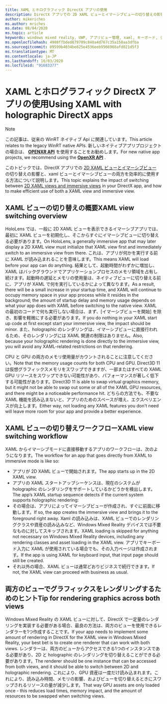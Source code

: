 ```yaml
---
title: XAML とホログラフィック DirectX アプリの使用
description: DirectX アプリでの 2D XAML ビューとイマーシブビューの切り替えの影響と、XAML ビューとイマーシブビューの両方を効率的に使用する方法について説明します。
author: mikeriches
ms.author: mriches
ms.date: 08/04/2020
ms.topic: article
keywords: windows mixed reality, UWP, アプリビュー管理, xaml, キーボード, チュートリアル, DirectX
ms.openlocfilehash: 4908ffbded879709c848a4d767c35a150aa3dfba
ms.sourcegitcommit: 09599b4034be825e4536eeb9566968afd021d5f3
ms.translationtype: MT
ms.contentlocale: ja-JP
ms.lasthandoff: 10/03/2020
ms.locfileid: "91683377"
---
```

# <a name="using-xaml-with-holographic-directx-apps"></a><span data-ttu-id="f221a-104">XAML とホログラフィック DirectX アプリの使用</span><span class="sxs-lookup"><span data-stu-id="f221a-104">Using XAML with holographic DirectX apps</span></span>

> [!NOTE]
> <span data-ttu-id="f221a-105">この記事は、従来の WinRT ネイティブ Api に関連しています。</span><span class="sxs-lookup"><span data-stu-id="f221a-105">This article relates to the legacy WinRT native APIs.</span></span>  <span data-ttu-id="f221a-106">新しいネイティブアプリプロジェクトの場合は、 **[OPENXR API](../native/openxr-getting-started.md)** を使用することをお勧めします。</span><span class="sxs-lookup"><span data-stu-id="f221a-106">For new native app projects, we recommend using the **[OpenXR API](../native/openxr-getting-started.md)** .</span></span>

<span data-ttu-id="f221a-107">このトピックでは、DirectX アプリでの [2D XAML ビューとイマーシブビュー](../../design/app-views.md) の切り替えの影響と、xaml ビューとイマーシブビューの両方を効率的に使用する方法について説明します。</span><span class="sxs-lookup"><span data-stu-id="f221a-107">This topic explains the impact of switching between [2D XAML views and immersive views](../../design/app-views.md) in your DirectX app, and how to make efficient use of both a XAML view and immersive view.</span></span>

## <a name="xaml-view-switching-overview"></a><span data-ttu-id="f221a-108">XAML ビューの切り替えの概要</span><span class="sxs-lookup"><span data-stu-id="f221a-108">XAML view switching overview</span></span>

<span data-ttu-id="f221a-109">HoloLens では、一般に 2D XAML ビューを表示できるイマーシブアプリでは、最初に XAML ビューを初期化し、そこからすぐにイマーシブビューに切り替える必要があります。</span><span class="sxs-lookup"><span data-stu-id="f221a-109">On HoloLens, a generally immersive app that may later display a 2D XAML view must initialize that XAML view first and immediately switch to an immersive view from there.</span></span> <span data-ttu-id="f221a-110">これは、アプリが何かを実行する前に XAML が読み込まれることを意味します。</span><span class="sxs-lookup"><span data-stu-id="f221a-110">This means XAML will load before your app can do anything.</span></span> <span data-ttu-id="f221a-111">結果として、起動時間がわずかに増加し、XAML はバックグラウンドでアプリケーションプロセスのメモリ領域を占有し続けます。起動時の遅延とメモリの使用量は、ネイティブビューに切り替える前に、アプリが XAML で何を実行しているかによって異なります。</span><span class="sxs-lookup"><span data-stu-id="f221a-111">As a result, there will be a small increase in your startup time, and XAML will continue to occupy memory space in your app process while it resides in the background; the amount of startup delay and memory usage depends on what your app does with XAML before switching to the native view.</span></span> <span data-ttu-id="f221a-112">XAML の最初のコードで何も実行しない場合は、まず、[イマーシブビューを開始] を除き、影響を軽微にする必要があります。</span><span class="sxs-lookup"><span data-stu-id="f221a-112">If you do nothing in your XAML start up code at first except start your immersive view, the impact should be minor.</span></span> <span data-ttu-id="f221a-113">また、holographic のレンダリングは、イマーシブビューに直接行われるため、そのレンダリングには XAML 関連の制限はありません。</span><span class="sxs-lookup"><span data-stu-id="f221a-113">Also, because your holographic rendering is done directly to the immersive view, you will avoid any XAML-related restrictions on that rendering.</span></span>

<span data-ttu-id="f221a-114">CPU と GPU の両方のメモリ使用量がカウントされることに注意してください。</span><span class="sxs-lookup"><span data-stu-id="f221a-114">Note that the memory usage counts for both CPU and GPU.</span></span> <span data-ttu-id="f221a-115">Direct3D 11 は仮想グラフィックスメモリをスワップできますが、一部またはすべての XAML GPU リソースをスワップできない可能性があり、パフォーマンスが著しく低下する可能性があります。</span><span class="sxs-lookup"><span data-stu-id="f221a-115">Direct3D 11 is able to swap virtual graphics memory, but it might not be able to swap out some or all of the XAML GPU resources, and there might be a noticeable performance hit.</span></span> <span data-ttu-id="f221a-116">どちらの方法でも、不要な XAML 機能を読み込まないと、アプリのためのスペースが増え、エクスペリエンスが向上します。</span><span class="sxs-lookup"><span data-stu-id="f221a-116">Either way, not loading any XAML features you don't need will leave more room for your app and provide a better experience.</span></span>

## <a name="xaml-view-switching-workflow"></a><span data-ttu-id="f221a-117">XAML ビューの切り替えワークフロー</span><span class="sxs-lookup"><span data-stu-id="f221a-117">XAML view switching workflow</span></span>

<span data-ttu-id="f221a-118">XAML からイマーシブモードに直接移動するアプリのワークフローは、次のようになります。</span><span class="sxs-lookup"><span data-stu-id="f221a-118">The workflow for an app that goes directly from XAML to immersive mode is like so:</span></span>
* <span data-ttu-id="f221a-119">アプリが 2D XAML ビューで開始されます。</span><span class="sxs-lookup"><span data-stu-id="f221a-119">The app starts up in the 2D XAML view.</span></span>
* <span data-ttu-id="f221a-120">アプリの XAML スタートアップシーケンスは、現在のシステムが holographic のレンダリングをサポートしているかどうかを検出します。</span><span class="sxs-lookup"><span data-stu-id="f221a-120">The app’s XAML startup sequence detects if the current system supports holographic rendering:</span></span>
* <span data-ttu-id="f221a-121">その場合は、アプリによってイマーシブビューが作成され、すぐに前面に移動します。</span><span class="sxs-lookup"><span data-stu-id="f221a-121">If so, the app creates the immersive view and brings it to the foreground right away.</span></span> <span data-ttu-id="f221a-122">Xaml の読み込みは、XAML ビューでのレンダリングクラスや資産の読み込みなど、Windows Mixed Reality デバイスでは不要なものに対してスキップされます。</span><span class="sxs-lookup"><span data-stu-id="f221a-122">XAML loading is skipped for anything not necessary on Windows Mixed Reality devices, including any rendering classes and asset loading in the XAML view.</span></span> <span data-ttu-id="f221a-123">アプリでキーボード入力に XAML が使用されている場合でも、その入力ページは作成されます。</span><span class="sxs-lookup"><span data-stu-id="f221a-123">If the app is using XAML for keyboard input, that input page should still be created.</span></span>
* <span data-ttu-id="f221a-124">それ以外の場合、XAML ビューは通常どおりビジネスで続行できます。</span><span class="sxs-lookup"><span data-stu-id="f221a-124">If not, the XAML view can proceed with business as usual.</span></span>

## <a name="tip-for-rendering-graphics-across-both-views"></a><span data-ttu-id="f221a-125">両方のビューでグラフィックスをレンダリングするためのヒント</span><span class="sxs-lookup"><span data-stu-id="f221a-125">Tip for rendering graphics across both views</span></span>

<span data-ttu-id="f221a-126">Windows Mixed Reality の XAML ビューに対して、DirectX で一定量のレンダリングを実装する必要がある場合、最良の方法は、両方のビューを使用できるレンダラーを1つ作成することです。</span><span class="sxs-lookup"><span data-stu-id="f221a-126">If your app needs to implement some amount of rendering in DirectX for the XAML view in Windows Mixed Reality, your best bet is to create one renderer that can work with both views.</span></span> <span data-ttu-id="f221a-127">レンダラーは、両方のビューからアクセスできる1つのインスタンスである必要があり、2D と holographic のレンダリングを切り替えることができる必要があります。</span><span class="sxs-lookup"><span data-stu-id="f221a-127">The renderer should be one instance that can be accessed from both views, and it should be able to switch between 2D and holographic rendering.</span></span> <span data-ttu-id="f221a-128">これにより、GPU 資産は一度だけ読み込まれます。これにより、読み込み時間、メモリの影響、およびビューを切り替えるときにスワップされるリソースの量が減少します。</span><span class="sxs-lookup"><span data-stu-id="f221a-128">That way GPU assets are only loaded once - this reduces load times, memory impact, and the amount of resources to be swapped when switching views.</span></span>

